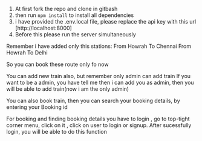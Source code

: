 1. At first fork the repo and clone in gitbash
2. then run ```npm install``` to install all dependencies
3. i have provided the .env.local file, please replace the api key with this url [http://localhost:8000]
4. Before this please run the server simultaneously

Remember i have added only this stations:
From Howrah To Chennai
From Howrah To Delhi

So you can book these route only fo now


You can add new train also, but remember only admin can add train
If you want to be a admin, you have tell me then i can add you as admin, then you will be able to add train(now i am the only admin)


You can also book train, then you can search your booking details, by entering your Booking id

For booking and finding booking details you have to login , go to top-tight corner menu, click on it , click on user to login or signup. After sucessfully login, you will be able to do this function

